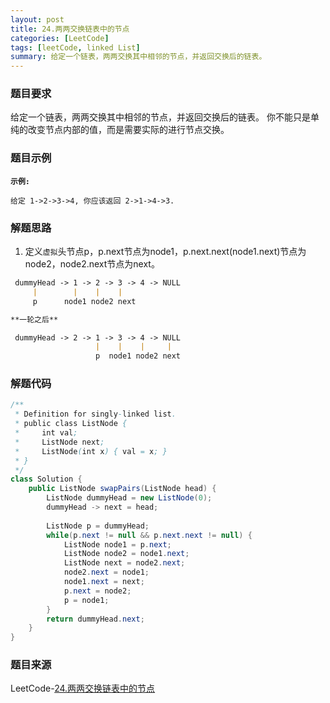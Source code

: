 ```yaml
---
layout: post
title: 24.两两交换链表中的节点
categories: [LeetCode]
tags: [leetCode, linked List]
summary: 给定一个链表，两两交换其中相邻的节点，并返回交换后的链表。
---
```


### 题目要求
给定一个链表，两两交换其中相邻的节点，并返回交换后的链表。
你不能只是单纯的改变节点内部的值，而是需要实际的进行节点交换。

### 题目示例
**`示例:`**
```
给定 1->2->3->4, 你应该返回 2->1->4->3.
```

### 解题思路

1. 定义`虚拟`头节点p，p.next节点为node1，p.next.next(node1.next)节点为node2，node2.next节点为next。

```md
 dummyHead -> 1 -> 2 -> 3 -> 4 -> NULL
     |        |    |    |
     p      node1 node2 next

**一轮之后**

 dummyHead -> 2 -> 1 -> 3 -> 4 -> NULL
                   |    |    |     |
                   p  node1 node2 next
```

### 解题代码
```java
/**
 * Definition for singly-linked list.
 * public class ListNode {
 *     int val;
 *     ListNode next;
 *     ListNode(int x) { val = x; }
 * }
 */
class Solution {
    public ListNode swapPairs(ListNode head) {
        ListNode dummyHead = new ListNode(0);
        dummyHead -> next = head;
        
        ListNode p = dummyHead;
        while(p.next != null && p.next.next != null) {
            ListNode node1 = p.next;
            ListNode node2 = node1.next;
            ListNode next = node2.next;
            node2.next = node1;
            node1.next = next;
            p.next = node2;
            p = node1;
        }
        return dummyHead.next;
    }
}
```

### 题目来源
LeetCode-[24.两两交换链表中的节点](https://leetcode-cn.com/problems/swap-nodes-in-pairs/)
